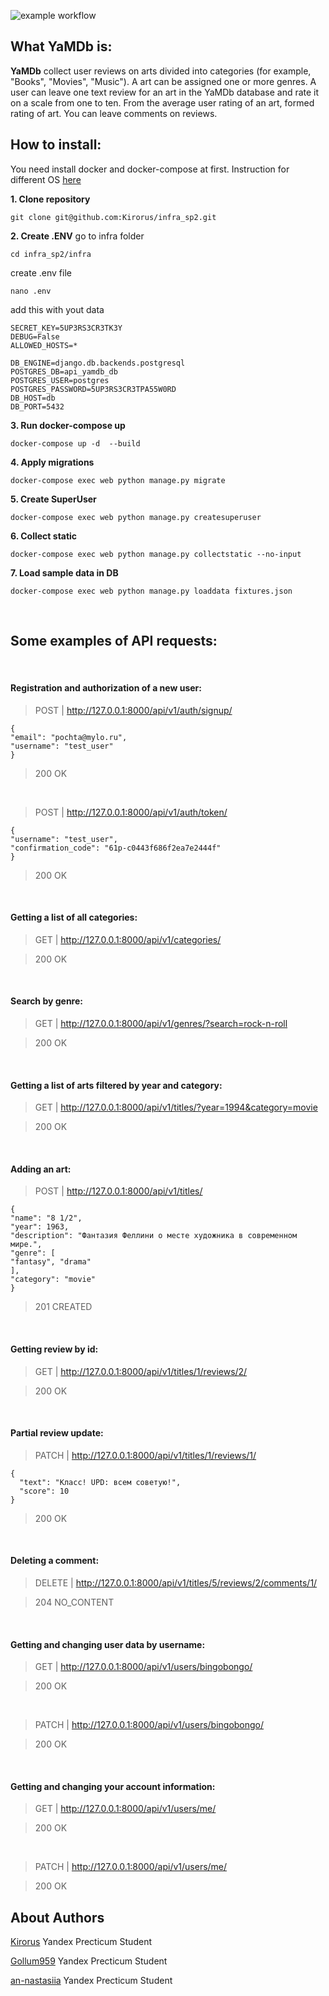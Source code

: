 ![example workflow](https://github.com/Kirorus/yamdb_final/blob/master/.github/workflows/yamdb_workflow.yml/badge.svg)

## What YaMDb is:
**YaMDb** collect user reviews on arts divided into categories (for example, "Books", "Movies", "Music"). A art can be assigned one or more genres. 
A user can leave one text review for an art in the YaMDb database and rate it on a scale from one to ten. From the average user rating of an art, formed rating of art.
You can leave comments on reviews.

## How to install:
You need install docker and docker-compose at first.
Instruction for different OS [here](https://docs.docker.com/engine/install/ubuntu/)

**1. Clone repository**
```
git clone git@github.com:Kirorus/infra_sp2.git
```
**2. Create .ENV**
go to infra folder
```
cd infra_sp2/infra
```

create .env file
```
nano .env
```

add this with yout data
```
SECRET_KEY=5UP3RS3CR3TK3Y
DEBUG=False
ALLOWED_HOSTS=*

DB_ENGINE=django.db.backends.postgresql
POSTGRES_DB=api_yamdb_db
POSTGRES_USER=postgres
POSTGRES_PASSWORD=5UP3RS3CR3TPA55W0RD
DB_HOST=db
DB_PORT=5432
```

**3. Run docker-compose up**
```
docker-compose up -d  --build
```
**4. Apply migrations**
```
docker-compose exec web python manage.py migrate
```
**5. Create SuperUser**
```
docker-compose exec web python manage.py createsuperuser
```
**6. Collect static**
```
docker-compose exec web python manage.py collectstatic --no-input 
```
**7. Load sample data in DB**
```
docker-compose exec web python manage.py loaddata fixtures.json 
```
&nbsp;

## Some examples of API requests:

&nbsp;

#### Registration and authorization of a new user:

> POST | http://127.0.0.1:8000/api/v1/auth/signup/

```
{
"email": "pochta@mylo.ru",
"username": "test_user"
}
```
> 200 OK

&nbsp;

> POST | http://127.0.0.1:8000/api/v1/auth/token/

```
{
"username": "test_user",
"confirmation_code": "61p-c0443f686f2ea7e2444f"
}
```
> 200 OK

&nbsp;

#### Getting a list of all categories:

> GET | http://127.0.0.1:8000/api/v1/categories/

> 200 OK

&nbsp;

#### Search by genre:

> GET | http://127.0.0.1:8000/api/v1/genres/?search=rock-n-roll

> 200 OK

&nbsp;

#### Getting a list of arts filtered by year and category:

> GET | http://127.0.0.1:8000/api/v1/titles/?year=1994&category=movie

> 200 OK

&nbsp;

#### Adding an art:

> POST | http://127.0.0.1:8000/api/v1/titles/

```
{
"name": "8 1/2",
"year": 1963,
"description": "Фантазия Феллини о месте художника в современном мире.",
"genre": [
"fantasy", "drama"
],
"category": "movie"
}

```

> 201 CREATED

&nbsp;

#### Getting review by id:

> GET | http://127.0.0.1:8000/api/v1/titles/1/reviews/2/

> 200 OK

&nbsp;

#### Partial review update:

> PATCH | http://127.0.0.1:8000/api/v1/titles/1/reviews/1/

```
{
  "text": "Класс! UPD: всем советую!",
  "score": 10
}
```
> 200 OK

&nbsp;

#### Deleting a comment:

> DELETE | http://127.0.0.1:8000/api/v1/titles/5/reviews/2/comments/1/

> 204 NO_CONTENT

&nbsp;

#### Getting and changing user data by username:

> GET | http://127.0.0.1:8000/api/v1/users/bingobongo/

> 200 OK

&nbsp;

> PATCH | http://127.0.0.1:8000/api/v1/users/bingobongo/

> 200 OK

&nbsp;

#### Getting and changing your account information:

> GET | http://127.0.0.1:8000/api/v1/users/me/

> 200 OK

&nbsp;

> PATCH | http://127.0.0.1:8000/api/v1/users/me/

> 200 OK


## About Authors
[Kirorus](https://github.com/Kirorus/)
Yandex Precticum Student
&nbsp;

[Gollum959](https://github.com/Gollum959)
Yandex Precticum Student
&nbsp;

[an-nastasiia](https://github.com/an-nastasiia)
Yandex Precticum Student
